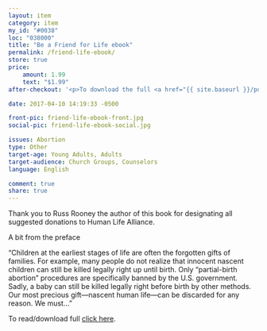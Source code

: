 ```yaml
---
layout: item
category: item
my_id: "#0038"
loc: "038000"
title: "Be a Friend for Life ebook"
permalink: /friend-life-ebook/
store: true
price:
    amount: 1.99
    text: "$1.99"
after-checkout: '<p>To download the full <a href="{{ site.baseurl }}/pdf/friend-for-life.pdf">click here</a>.</p>'

date: 2017-04-10 14:19:33 -0500

front-pic: friend-life-ebook-front.jpg
social-pic: friend-life-ebook-social.jpg

issues: Abortion
type: Other
target-age: Young Adults, Adults
target-audience: Church Groups, Counselors
language: English

comment: true
share: true
---
```

<p>Thank you to Russ Rooney the author of this book for designating all suggested donations to Human Life Alliance.</p>

<p>A bit from the preface</p>

<p>“Children at the earliest stages of life are often the forgotten gifts of families. For example, many people do not realize that innocent nascent children can still be killed legally right up until birth. Only “partial-birth abortion” procedures are specifically banned by the U.S. government. Sadly, a baby can still be killed legally right before birth by other methods. Our most precious gift—nascent human life—can be discarded for any reason. We must…”</p>

<p>To read/download full <a href="{{ site.baseurl }}/pdf/friend-for-life.pdf">click here</a>.</p>